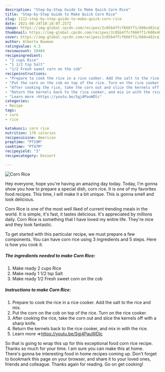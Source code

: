 ```yaml
---
description: "Step-by-Step Guide to Make Quick Corn Rice"
title: "Step-by-Step Guide to Make Quick Corn Rice"
slug: 1112-step-by-step-guide-to-make-quick-corn-rice
date: 2021-08-24T10:18:07.257Z
image: https://img-global.cpcdn.com/recipes/2c05b4ffcf666ff1/680x482cq70/corn-rice-recipe-main-photo.jpg
thumbnail: https://img-global.cpcdn.com/recipes/2c05b4ffcf666ff1/680x482cq70/corn-rice-recipe-main-photo.jpg
cover: https://img-global.cpcdn.com/recipes/2c05b4ffcf666ff1/680x482cq70/corn-rice-recipe-main-photo.jpg
author: Alberta Bowman
ratingvalue: 4.3
reviewcount: 10404
recipeingredient:
- "2 cups Rice"
- "1 1/2 tsp Salt"
- "1/2 Fresh sweet corn on the cob"
recipeinstructions:
- "Prepare to cook the rice in a rice cooker. Add the salt to the rice and mix."
- "Put the corn on the cob on top of the rice. Turn on the rice cooker."
- "After cooking the rice, take the corn out and slice the kernels off with a sharp knife."
- "Return the kernels back to the rice cooker, and mix in with the rice."
- "Learn more ⇒https://youtu.be/Sgj4PauWDlc"
categories:
- Recipe
tags:
- corn
- rice

katakunci: corn rice 
nutrition: 170 calories
recipecuisine: American
preptime: "PT19M"
cooktime: "PT47M"
recipeyield: "3"
recipecategory: Dessert

---
```



![Corn Rice](https://img-global.cpcdn.com/recipes/2c05b4ffcf666ff1/680x482cq70/corn-rice-recipe-main-photo.jpg)

Hey everyone, hope you're having an amazing day today. Today, I'm gonna show you how to prepare a special dish, corn rice. It is one of my favorites food recipes. This time, I will make it a bit unique. This is gonna smell and look delicious.

Corn Rice is one of the most well liked of current trending meals in the world. It is simple, it's fast, it tastes delicious. It's appreciated by millions daily. Corn Rice is something that I have loved my entire life. They're nice and they look fantastic.




To get started with this particular recipe, we must prepare a few components. You can have corn rice using 3 ingredients and 5 steps. Here is how you cook it.

<!--inarticleads1-->

##### The ingredients needed to make Corn Rice:

1. Make ready 2 cups Rice
1. Make ready 1 1/2 tsp Salt
1. Make ready 1/2 Fresh sweet corn on the cob




<!--inarticleads2-->

##### Instructions to make Corn Rice:

1. Prepare to cook the rice in a rice cooker. Add the salt to the rice and mix.
1. Put the corn on the cob on top of the rice. Turn on the rice cooker.
1. After cooking the rice, take the corn out and slice the kernels off with a sharp knife.
1. Return the kernels back to the rice cooker, and mix in with the rice.
1. Learn more ⇒https://youtu.be/Sgj4PauWDlc




So that is going to wrap this up for this exceptional food corn rice recipe. Thanks so much for your time. I am sure you can make this at home. There's gonna be interesting food in home recipes coming up. Don't forget to bookmark this page on your browser, and share it to your loved ones, friends and colleague. Thanks again for reading. Go on get cooking!
